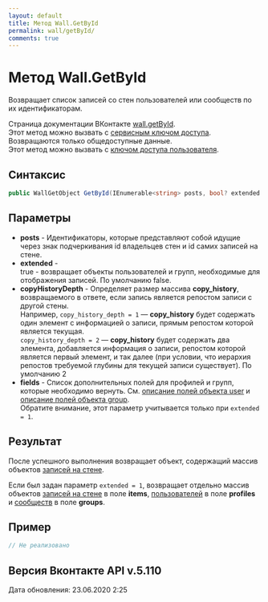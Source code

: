 ```yaml
---
layout: default
title: Метод Wall.GetById
permalink: wall/getById/
comments: true
---
```

# Метод Wall.GetById
Возвращает список записей со стен пользователей или сообществ по их идентификаторам.

Страница документации ВКонтакте [wall.getById](https://vk.com/dev/wall.getById).  
Этот метод можно вызвать с [сервисным ключом доступа](https://vk.com/dev/access_token?f=3.%20%D0%A1%D0%B5%D1%80%D0%B2%D0%B8%D1%81%D0%BD%D1%8B%D0%B9%20%D0%BA%D0%BB%D1%8E%D1%87%20%D0%B4%D0%BE%D1%81%D1%82%D1%83%D0%BF%D0%B0). Возвращаются только общедоступные данные.  
Этот метод можно вызвать с [ключом доступа пользователя](https://vk.com/dev/access_token).

## Синтаксис
``` csharp
public WallGetObject GetById(IEnumerable<string> posts, bool? extended = null, long? copyHistoryDepth = null, ProfileFields fields = null)
```

## Параметры
+ **posts** - Идентификаторы, которые представляют собой идущие через знак подчеркивания id владельцев стен и id самих записей на стене.
+ **extended** -   
true - возвращает объекты пользователей и групп, необходимые для отображения записей. По умолчанию false.  
+ **copyHistoryDepth** - Определяет размер массива **copy_history**, возвращаемого в ответе, если запись является репостом записи с другой стены.   
Например, `copy_history_depth = 1` — **copy_history** будет содержать один элемент с информацией о записи, прямым репостом которой является текущая.   
`copy_history_depth = 2` — **copy_history** будет содержать два элемента, добавляется информация о записи, репостом которой является первый элемент, и так далее (при условии, что иерархия репостов требуемой глубины для текущей записи существует). По умолчанию 2  
+ **fields** - Список дополнительных полей для профилей и  групп, которые необходимо вернуть. См. [описание полей объекта user](https://vk.com/dev/objects/user) и [описание полей объекта group](https://vk.com/dev/objects/user).   
Обратите внимание, этот параметр учитывается только при `extended = 1`. 

## Результат
После успешного выполнения возвращает объект, содержащий массив объектов [записей на стене](https://vk.com/dev/objects/post).

Если был задан параметр `extended = 1`, возвращает отдельно массив объектов [записей на стене](https://vk.com/dev/objects/post) в поле **items**, [пользователей](https://vk.com/dev/objects/user) в поле **profiles** и [сообществ](https://vk.com/dev/objects/groups) в поле **groups**.

## Пример
``` csharp
// Не реализовано
```

## Версия Вконтакте API v.5.110
Дата обновления: 23.06.2020 2:25
